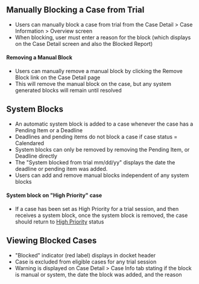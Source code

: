 ## Manually Blocking a Case from Trial
* Users can manually block a case from trial from the Case Detail > Case Information > Overview screen
* When blocking, user must enter a reason for the block (which displays on the Case Detail screen and also the Blocked Report)

#### Removing a Manual Block
* Users can manually remove a manual block by clicking the Remove Block link on the Case Detail page
* This will remove the manual block on the case, but any system generated blocks will remain until resolved

## System Blocks
* An automatic system block is added to a case whenever the case has a Pending Item or a Deadline
* Deadlines and pending items do not block a case if case status = Calendared
* System blocks can only be removed by removing the Pending Item, or Deadline directly
* The "System blocked from trial mm/dd/yy" displays the date the deadline or pending item was added.
* Users can add and remove manual blocks independent of any system blocks

#### System block on "High Priority" case
* If a case has been set as High Priority for a trial session, and then receives a system block, once the system block is removed, the case should return to [High Priority](https://github.com/flexion/ef-cms/wiki/Setting-a-Case-for-Trial) status 

## Viewing Blocked Cases
* "Blocked" indicator (red label) displays in docket header
* Case is excluded from eligible cases for any trial session
* Warning is displayed on Case Detail > Case Info tab stating if the block is manual or system, the date the block was added, and the reason

